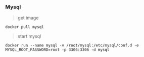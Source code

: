### Mysql

> get image

```docker
docker pull mysql
```

> start mysql

```docker
docker run --name mysql -v /root/mysql:/etc/mysql/conf.d -e MYSQL_ROOT_PASSWORD=root -p 3306:3306 -d mysql
```

